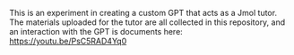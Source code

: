 This is an experiment in creating a custom GPT that acts as a Jmol tutor. The materials uploaded for the tutor are all collected in this repository, and an interaction with the GPT is documents here: https://youtu.be/PsC5RAD4Yq0
